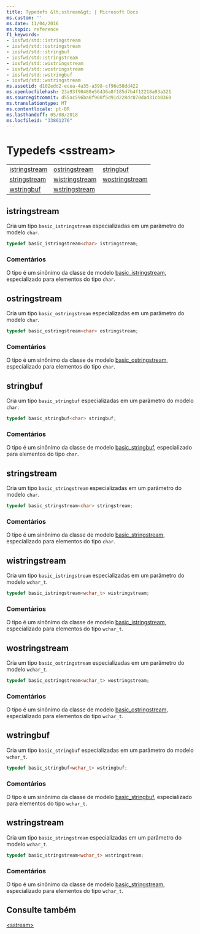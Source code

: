 ```yaml
---
title: Typedefs &lt;sstream&gt; | Microsoft Docs
ms.custom: ''
ms.date: 11/04/2016
ms.topic: reference
f1_keywords:
- iosfwd/std::istringstream
- iosfwd/std::ostringstream
- iosfwd/std::stringbuf
- iosfwd/std::stringstream
- iosfwd/std::wistringstream
- iosfwd/std::wostringstream
- iosfwd/std::wstringbuf
- iosfwd/std::wstringstream
ms.assetid: d102edd2-ecea-4a35-a398-cf96e58dd422
ms.openlocfilehash: 23a93f90488e56436a8f185d7b4f12218a93a321
ms.sourcegitcommit: d55ac596ba8f908f5d91d228dc070dad31cb8360
ms.translationtype: MT
ms.contentlocale: pt-BR
ms.lasthandoff: 05/08/2018
ms.locfileid: "33861276"
---
```

# <a name="ltsstreamgt-typedefs"></a>Typedefs &lt;sstream&gt;

||||
|-|-|-|
|[istringstream](#istringstream)|[ostringstream](#ostringstream)|[stringbuf](#stringbuf)|
|[stringstream](#stringstream)|[wistringstream](#wistringstream)|[wostringstream](#wostringstream)|
|[wstringbuf](#wstringbuf)|[wstringstream](#wstringstream)|

## <a name="istringstream"></a>  istringstream

Cria um tipo `basic_istringstream` especializadas em um parâmetro do modelo `char`.

```cpp
typedef basic_istringstream<char> istringstream;
```

### <a name="remarks"></a>Comentários

O tipo é um sinônimo da classe de modelo [basic_istringstream](../standard-library/basic-istringstream-class.md), especializado para elementos do tipo `char`.

## <a name="ostringstream"></a>  ostringstream

Cria um tipo `basic_ostringstream` especializadas em um parâmetro do modelo `char`.

```cpp
typedef basic_ostringstream<char> ostringstream;
```

### <a name="remarks"></a>Comentários

O tipo é um sinônimo da classe de modelo [basic_ostringstream](../standard-library/basic-ostringstream-class.md), especializado para elementos do tipo `char`.

## <a name="stringbuf"></a>  stringbuf

Cria um tipo `basic_stringbuf` especializadas em um parâmetro do modelo `char`.

```cpp
typedef basic_stringbuf<char> stringbuf;
```

### <a name="remarks"></a>Comentários

O tipo é um sinônimo da classe de modelo [basic_stringbuf](../standard-library/basic-stringbuf-class.md), especializado para elementos do tipo `char`.

## <a name="stringstream"></a>  stringstream

Cria um tipo `basic_stringstream` especializadas em um parâmetro do modelo `char`.

```cpp
typedef basic_stringstream<char> stringstream;
```

### <a name="remarks"></a>Comentários

O tipo é um sinônimo da classe de modelo [basic_stringstream](../standard-library/basic-stringstream-class.md), especializado para elementos do tipo `char`.

## <a name="wistringstream"></a>  wistringstream

Cria um tipo `basic_istringstream` especializadas em um parâmetro do modelo `wchar_t`.

```cpp
typedef basic_istringstream<wchar_t> wistringstream;
```

### <a name="remarks"></a>Comentários

O tipo é um sinônimo da classe de modelo [basic_istringstream](../standard-library/basic-istringstream-class.md), especializado para elementos do tipo `wchar_t`.

## <a name="wostringstream"></a>  wostringstream

Cria um tipo `basic_ostringstream` especializadas em um parâmetro do modelo `wchar_t`.

```cpp
typedef basic_ostringstream<wchar_t> wostringstream;
```

### <a name="remarks"></a>Comentários

O tipo é um sinônimo da classe de modelo [basic_ostringstream](../standard-library/basic-ostringstream-class.md), especializado para elementos do tipo `wchar_t`.

## <a name="wstringbuf"></a>  wstringbuf

Cria um tipo `basic_stringbuf` especializadas em um parâmetro do modelo `wchar_t`.

```cpp
typedef basic_stringbuf<wchar_t> wstringbuf;
```

### <a name="remarks"></a>Comentários

O tipo é um sinônimo da classe de modelo [basic_stringbuf](../standard-library/basic-stringbuf-class.md), especializado para elementos do tipo `wchar_t`.

## <a name="wstringstream"></a>  wstringstream

Cria um tipo `basic_stringstream` especializadas em um parâmetro do modelo `wchar_t`.

```cpp
typedef basic_stringstream<wchar_t> wstringstream;
```

### <a name="remarks"></a>Comentários

O tipo é um sinônimo da classe de modelo [basic_stringstream](../standard-library/basic-stringstream-class.md), especializado para elementos do tipo `wchar_t`.

## <a name="see-also"></a>Consulte também

[\<sstream>](../standard-library/sstream.md)<br/>

